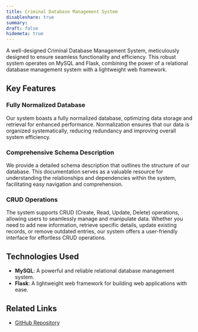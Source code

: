 ```yaml
---
title: Criminal Database Management System
disableshare: true
summary: 
draft: false
hidemeta: true
---
```


A well-designed Criminal Database Management System, meticulously designed to ensure seamless functionality and efficiency. This robust system operates on MySQL and Flask, combining the power of a relational database management system with a lightweight web framework.

## Key Features

### Fully Normalized Database
Our system boasts a fully normalized database, optimizing data storage and retrieval for enhanced performance. Normalization ensures that our data is organized systematically, reducing redundancy and improving overall system efficiency.

### Comprehensive Schema Description
We provide a detailed schema description that outlines the structure of our database. This documentation serves as a valuable resource for understanding the relationships and dependencies within the system, facilitating easy navigation and comprehension.

### CRUD Operations
The system supports CRUD (Create, Read, Update, Delete) operations, allowing users to seamlessly manage and manipulate data. Whether you need to add new information, retrieve specific details, update existing records, or remove outdated entries, our system offers a user-friendly interface for effortless CRUD operations.

## Technologies Used

- **MySQL**: A powerful and reliable relational database management system.
- **Flask**: A lightweight web framework for building web applications with ease.

## Related Links

- [GitHub Repository](https://github.com/vishruthdevan/criminal-database-management-system/)